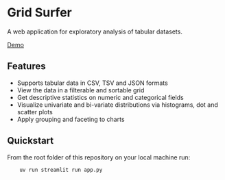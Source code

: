 # Grid Surfer

A web application for exploratory analysis of tabular datasets.

[Demo](https://grid-surfer.streamlit.app/)

## Features

- Supports tabular data in CSV, TSV and JSON formats
- View the data in a filterable and sortable grid
- Get descriptive statistics on numeric and categorical fields
- Visualize univariate and bi-variate distributions via histograms, dot and scatter plots
- Apply grouping and faceting to charts


## Quickstart

From the root folder of this repository on your local machine run:
```
    uv run streamlit run app.py
```
